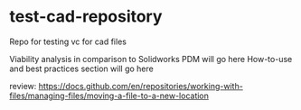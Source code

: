 # test-cad-repository
Repo for testing vc for cad files

Viability analysis in comparison to Solidworks PDM will go here
How-to-use and best practices section will go here

review: https://docs.github.com/en/repositories/working-with-files/managing-files/moving-a-file-to-a-new-location
